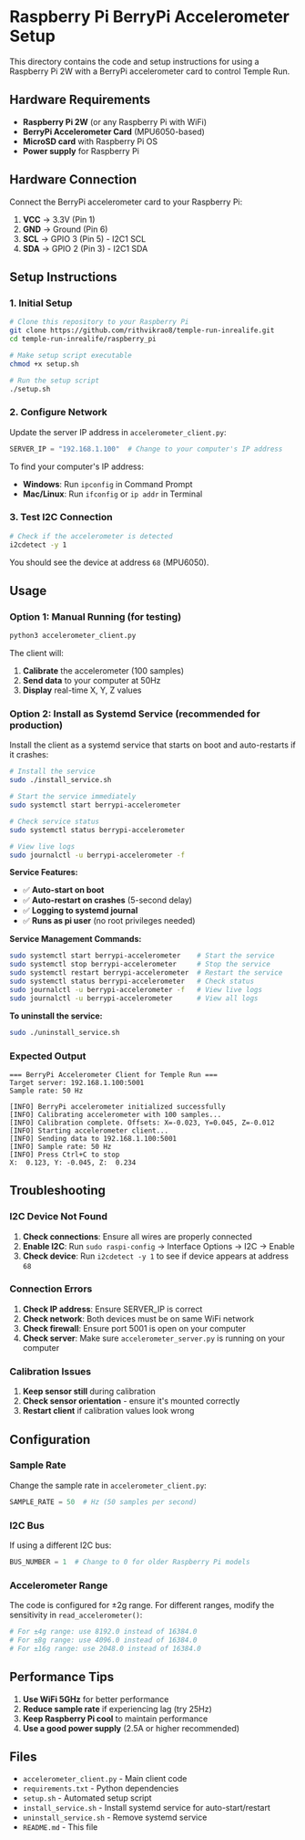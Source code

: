 # Raspberry Pi BerryPi Accelerometer Setup

This directory contains the code and setup instructions for using a Raspberry Pi 2W with a BerryPi accelerometer card to control Temple Run.

## Hardware Requirements

- **Raspberry Pi 2W** (or any Raspberry Pi with WiFi)
- **BerryPi Accelerometer Card** (MPU6050-based)
- **MicroSD card** with Raspberry Pi OS
- **Power supply** for Raspberry Pi

## Hardware Connection

Connect the BerryPi accelerometer card to your Raspberry Pi:

1. **VCC** → 3.3V (Pin 1)
2. **GND** → Ground (Pin 6)
3. **SCL** → GPIO 3 (Pin 5) - I2C1 SCL
4. **SDA** → GPIO 2 (Pin 3) - I2C1 SDA

## Setup Instructions

### 1. Initial Setup

```bash
# Clone this repository to your Raspberry Pi
git clone https://github.com/rithvikrao8/temple-run-inrealife.git
cd temple-run-inrealife/raspberry_pi

# Make setup script executable
chmod +x setup.sh

# Run the setup script
./setup.sh
```

### 2. Configure Network

Update the server IP address in `accelerometer_client.py`:

```python
SERVER_IP = "192.168.1.100"  # Change to your computer's IP address
```

To find your computer's IP address:
- **Windows**: Run `ipconfig` in Command Prompt
- **Mac/Linux**: Run `ifconfig` or `ip addr` in Terminal

### 3. Test I2C Connection

```bash
# Check if the accelerometer is detected
i2cdetect -y 1
```

You should see the device at address `68` (MPU6050).

## Usage

### Option 1: Manual Running (for testing)

```bash
python3 accelerometer_client.py
```

The client will:
1. **Calibrate** the accelerometer (100 samples)
2. **Send data** to your computer at 50Hz
3. **Display** real-time X, Y, Z values

### Option 2: Install as Systemd Service (recommended for production)

Install the client as a systemd service that starts on boot and auto-restarts if it crashes:

```bash
# Install the service
sudo ./install_service.sh

# Start the service immediately
sudo systemctl start berrypi-accelerometer

# Check service status
sudo systemctl status berrypi-accelerometer

# View live logs
sudo journalctl -u berrypi-accelerometer -f
```

**Service Features:**
- ✅ **Auto-start on boot**
- ✅ **Auto-restart on crashes** (5-second delay)
- ✅ **Logging to systemd journal**
- ✅ **Runs as pi user** (no root privileges needed)

**Service Management Commands:**
```bash
sudo systemctl start berrypi-accelerometer    # Start the service
sudo systemctl stop berrypi-accelerometer     # Stop the service
sudo systemctl restart berrypi-accelerometer  # Restart the service
sudo systemctl status berrypi-accelerometer   # Check status
sudo journalctl -u berrypi-accelerometer -f   # View live logs
sudo journalctl -u berrypi-accelerometer      # View all logs
```

**To uninstall the service:**
```bash
sudo ./uninstall_service.sh
```

### Expected Output

```
=== BerryPi Accelerometer Client for Temple Run ===
Target server: 192.168.1.100:5001
Sample rate: 50 Hz

[INFO] BerryPi accelerometer initialized successfully
[INFO] Calibrating accelerometer with 100 samples...
[INFO] Calibration complete. Offsets: X=-0.023, Y=0.045, Z=-0.012
[INFO] Starting accelerometer client...
[INFO] Sending data to 192.168.1.100:5001
[INFO] Sample rate: 50 Hz
[INFO] Press Ctrl+C to stop
X:  0.123, Y: -0.045, Z:  0.234
```

## Troubleshooting

### I2C Device Not Found

1. **Check connections**: Ensure all wires are properly connected
2. **Enable I2C**: Run `sudo raspi-config` → Interface Options → I2C → Enable
3. **Check device**: Run `i2cdetect -y 1` to see if device appears at address `68`

### Connection Errors

1. **Check IP address**: Ensure SERVER_IP is correct
2. **Check network**: Both devices must be on same WiFi network
3. **Check firewall**: Ensure port 5001 is open on your computer
4. **Check server**: Make sure `accelerometer_server.py` is running on your computer

### Calibration Issues

1. **Keep sensor still** during calibration
2. **Check sensor orientation** - ensure it's mounted correctly
3. **Restart client** if calibration values look wrong

## Configuration

### Sample Rate

Change the sample rate in `accelerometer_client.py`:

```python
SAMPLE_RATE = 50  # Hz (50 samples per second)
```

### I2C Bus

If using a different I2C bus:

```python
BUS_NUMBER = 1  # Change to 0 for older Raspberry Pi models
```

### Accelerometer Range

The code is configured for ±2g range. For different ranges, modify the sensitivity in `read_accelerometer()`:

```python
# For ±4g range: use 8192.0 instead of 16384.0
# For ±8g range: use 4096.0 instead of 16384.0
# For ±16g range: use 2048.0 instead of 16384.0
```

## Performance Tips

1. **Use WiFi 5GHz** for better performance
2. **Reduce sample rate** if experiencing lag (try 25Hz)
3. **Keep Raspberry Pi cool** to maintain performance
4. **Use a good power supply** (2.5A or higher recommended)

## Files

- `accelerometer_client.py` - Main client code
- `requirements.txt` - Python dependencies
- `setup.sh` - Automated setup script
- `install_service.sh` - Install systemd service for auto-start/restart
- `uninstall_service.sh` - Remove systemd service
- `README.md` - This file 